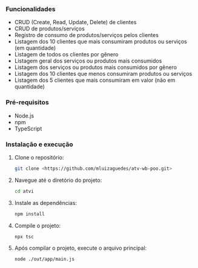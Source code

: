 ### Funcionalidades

- CRUD (Create, Read, Update, Delete) de clientes
- CRUD de produtos/serviços
- Registro de consumo de produtos/serviços pelos clientes
- Listagem dos 10 clientes que mais consumiram produtos ou serviços (em quantidade)
- Listagem de todos os clientes por gênero
- Listagem geral dos serviços ou produtos mais consumidos
- Listagem dos serviços ou produtos mais consumidos por gênero
- Listagem dos 10 clientes que menos consumiram produtos ou serviços
- Listagem dos 5 clientes que mais consumiram em valor (não em quantidade)

### Pré-requisitos

- Node.js
- npm
- TypeScript

### Instalação e execução

1. Clone o repositório:
    
    ```bash
    git clone <https://github.com/mluizaguedes/atv-wb-poo.git>
    
    ```
    
2. Navegue até o diretório do projeto:
    
    ```bash
    cd atvi
    
    ```
    
3. Instale as dependências:
    
    ```bash
    npm install
    
    ```
    
4. Compile o projeto:
    
    ```bash
    npx tsc
    
    ```
    
5. Após compilar o projeto, execute o arquivo principal:
    ```bash
    node ./out/app/main.js
    
    ```
